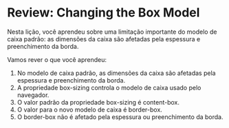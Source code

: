 # Review: Changing the Box Model
Nesta lição, você aprendeu sobre uma limitação importante do modelo de caixa padrão: as dimensões da caixa são afetadas pela espessura e preenchimento da borda.

Vamos rever o que você aprendeu:

1. No modelo de caixa padrão, as dimensões da caixa são afetadas pela espessura e preenchimento da borda.
2. A propriedade box-sizing controla o modelo de caixa usado pelo navegador.
3. O valor padrão da propriedade box-sizing é content-box.
4. O valor para o novo modelo de caixa é border-box.
5. O border-box não é afetado pela espessura ou preenchimento da borda.